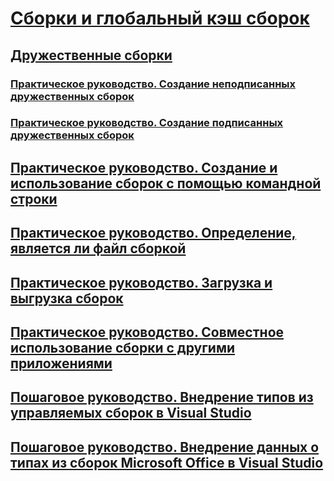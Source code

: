 # [Сборки и глобальный кэш сборок](index.md)
## [Дружественные сборки](friend-assemblies.md)
### [Практическое руководство. Создание неподписанных дружественных сборок](how-to-create-unsigned-friend-assemblies.md)
### [Практическое руководство. Создание подписанных дружественных сборок](how-to-create-signed-friend-assemblies.md)
## [Практическое руководство. Создание и использование сборок с помощью командной строки](how-to-create-and-use-assemblies-using-the-command-line.md)
## [Практическое руководство. Определение, является ли файл сборкой](how-to-determine-if-a-file-is-an-assembly.md)
## [Практическое руководство. Загрузка и выгрузка сборок](how-to-load-and-unload-assemblies.md)
## [Практическое руководство. Совместное использование сборки с другими приложениями](how-to-share-an-assembly-with-other-applications.md)
## [Пошаговое руководство. Внедрение типов из управляемых сборок в Visual Studio](walkthrough-embedding-types-from-managed-assemblies-in-visual-studio.md)
## [Пошаговое руководство. Внедрение данных о типах из сборок Microsoft Office в Visual Studio](walkthrough-embedding-type-information-from-microsoft-office-assemblies.md)
